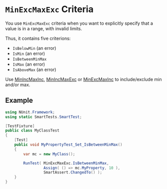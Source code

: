 # `MinExcMaxExc` Criteria

You use `MinExcMaxExc` criteria when you want to explicitly specify that a value is in a range, with invalid limits.

Thus, it contains five criterions:

* `IsBelowMin` (an error)
* `IsMin` (an error)
* `IsBetweenMinMax`
* `IsMax` (an error)
* `IsAboveMax` (an error)

Use [MinIncMaxInc](MinIncMaxInc.md), [MinIncMaxExc](MinIncMaxExc.md) or [MinExcMaxInc](MinExcMaxInc.md) to include/exclude min and/or max.

## Example

```C#
using NUnit.Framework;
using static SmartTests.SmartTest;

[TestFixture]
public class MyClassTest
{
    [Test]
    public void MyPropertyTest_Set_IsBetweenMinMax()
    {
        var mc = new MyClass();

        RunTest( MinExcMaxExc.IsBetweenMinMax,
                 Assign( () => mc.MyProperty, 10 ),
                 SmartAssert.ChangedTo() );
    }
}
```
